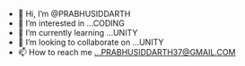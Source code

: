- 👋 Hi, I’m @PRABHUSIDDARTH
- 👀 I’m interested in ...CODING
- 🌱 I’m currently learning ...UNITY
- 💞️ I’m looking to collaborate on ...UNITY
- 📫 How to reach me ...PRABHUSIDDARTH37@GMAIL.COM

<!---
PRABHUSIDDARTH/PRABHUSIDDARTH is a ✨ special ✨ repository because its `README.md` (this file) appears on your GitHub profile.
You can click the Preview link to take a look at your changes.
--->
